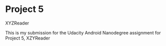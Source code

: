 # Project 5

XYZReader

This is my submission for the Udacity Android Nanodegree assignment for Project 5, XZYReader
